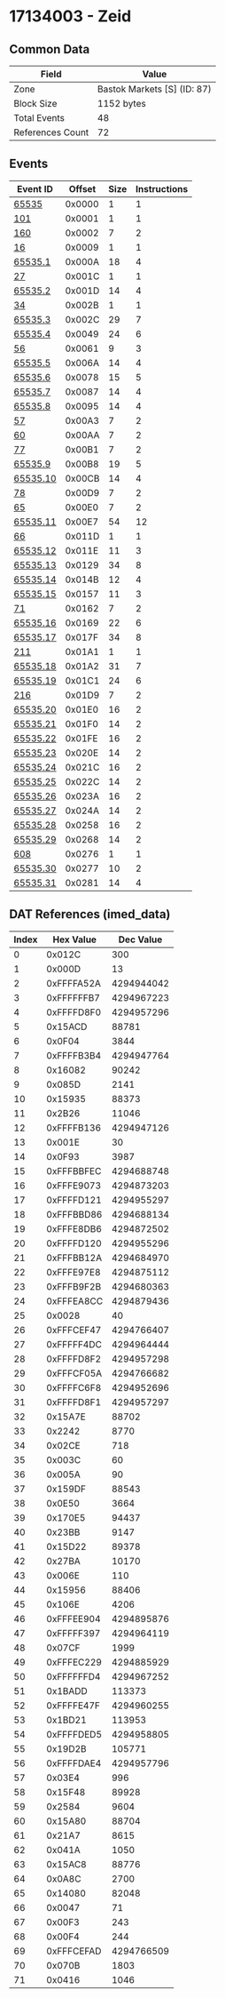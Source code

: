# 17134003 - Zeid

## Common Data

| Field            | Value                       |
|------------------|-----------------------------|
| Zone             | Bastok Markets [S] (ID: 87) |
| Block Size       | 1152 bytes                  |
| Total Events     | 48                          |
| References Count | 72                          |

## Events

| Event ID                  | Offset   |   Size |   Instructions |
|---------------------------|----------|--------|----------------|
| [65535](./65535.md)       | 0x0000   |      1 |              1 |
| [101](./101.md)           | 0x0001   |      1 |              1 |
| [160](./160.md)           | 0x0002   |      7 |              2 |
| [16](./16.md)             | 0x0009   |      1 |              1 |
| [65535.1](./65535.1.md)   | 0x000A   |     18 |              4 |
| [27](./27.md)             | 0x001C   |      1 |              1 |
| [65535.2](./65535.2.md)   | 0x001D   |     14 |              4 |
| [34](./34.md)             | 0x002B   |      1 |              1 |
| [65535.3](./65535.3.md)   | 0x002C   |     29 |              7 |
| [65535.4](./65535.4.md)   | 0x0049   |     24 |              6 |
| [56](./56.md)             | 0x0061   |      9 |              3 |
| [65535.5](./65535.5.md)   | 0x006A   |     14 |              4 |
| [65535.6](./65535.6.md)   | 0x0078   |     15 |              5 |
| [65535.7](./65535.7.md)   | 0x0087   |     14 |              4 |
| [65535.8](./65535.8.md)   | 0x0095   |     14 |              4 |
| [57](./57.md)             | 0x00A3   |      7 |              2 |
| [60](./60.md)             | 0x00AA   |      7 |              2 |
| [77](./77.md)             | 0x00B1   |      7 |              2 |
| [65535.9](./65535.9.md)   | 0x00B8   |     19 |              5 |
| [65535.10](./65535.10.md) | 0x00CB   |     14 |              4 |
| [78](./78.md)             | 0x00D9   |      7 |              2 |
| [65](./65.md)             | 0x00E0   |      7 |              2 |
| [65535.11](./65535.11.md) | 0x00E7   |     54 |             12 |
| [66](./66.md)             | 0x011D   |      1 |              1 |
| [65535.12](./65535.12.md) | 0x011E   |     11 |              3 |
| [65535.13](./65535.13.md) | 0x0129   |     34 |              8 |
| [65535.14](./65535.14.md) | 0x014B   |     12 |              4 |
| [65535.15](./65535.15.md) | 0x0157   |     11 |              3 |
| [71](./71.md)             | 0x0162   |      7 |              2 |
| [65535.16](./65535.16.md) | 0x0169   |     22 |              6 |
| [65535.17](./65535.17.md) | 0x017F   |     34 |              8 |
| [211](./211.md)           | 0x01A1   |      1 |              1 |
| [65535.18](./65535.18.md) | 0x01A2   |     31 |              7 |
| [65535.19](./65535.19.md) | 0x01C1   |     24 |              6 |
| [216](./216.md)           | 0x01D9   |      7 |              2 |
| [65535.20](./65535.20.md) | 0x01E0   |     16 |              2 |
| [65535.21](./65535.21.md) | 0x01F0   |     14 |              2 |
| [65535.22](./65535.22.md) | 0x01FE   |     16 |              2 |
| [65535.23](./65535.23.md) | 0x020E   |     14 |              2 |
| [65535.24](./65535.24.md) | 0x021C   |     16 |              2 |
| [65535.25](./65535.25.md) | 0x022C   |     14 |              2 |
| [65535.26](./65535.26.md) | 0x023A   |     16 |              2 |
| [65535.27](./65535.27.md) | 0x024A   |     14 |              2 |
| [65535.28](./65535.28.md) | 0x0258   |     16 |              2 |
| [65535.29](./65535.29.md) | 0x0268   |     14 |              2 |
| [608](./608.md)           | 0x0276   |      1 |              1 |
| [65535.30](./65535.30.md) | 0x0277   |     10 |              2 |
| [65535.31](./65535.31.md) | 0x0281   |     14 |              4 |

## DAT References (imed_data)

|   Index | Hex Value   |   Dec Value |
|---------|-------------|-------------|
|       0 | 0x012C      |         300 |
|       1 | 0x000D      |          13 |
|       2 | 0xFFFFA52A  |  4294944042 |
|       3 | 0xFFFFFFB7  |  4294967223 |
|       4 | 0xFFFFD8F0  |  4294957296 |
|       5 | 0x15ACD     |       88781 |
|       6 | 0x0F04      |        3844 |
|       7 | 0xFFFFB3B4  |  4294947764 |
|       8 | 0x16082     |       90242 |
|       9 | 0x085D      |        2141 |
|      10 | 0x15935     |       88373 |
|      11 | 0x2B26      |       11046 |
|      12 | 0xFFFFB136  |  4294947126 |
|      13 | 0x001E      |          30 |
|      14 | 0x0F93      |        3987 |
|      15 | 0xFFFBBFEC  |  4294688748 |
|      16 | 0xFFFE9073  |  4294873203 |
|      17 | 0xFFFFD121  |  4294955297 |
|      18 | 0xFFFBBD86  |  4294688134 |
|      19 | 0xFFFE8DB6  |  4294872502 |
|      20 | 0xFFFFD120  |  4294955296 |
|      21 | 0xFFFBB12A  |  4294684970 |
|      22 | 0xFFFE97E8  |  4294875112 |
|      23 | 0xFFFB9F2B  |  4294680363 |
|      24 | 0xFFFEA8CC  |  4294879436 |
|      25 | 0x0028      |          40 |
|      26 | 0xFFFCEF47  |  4294766407 |
|      27 | 0xFFFFF4DC  |  4294964444 |
|      28 | 0xFFFFD8F2  |  4294957298 |
|      29 | 0xFFFCF05A  |  4294766682 |
|      30 | 0xFFFFC6F8  |  4294952696 |
|      31 | 0xFFFFD8F1  |  4294957297 |
|      32 | 0x15A7E     |       88702 |
|      33 | 0x2242      |        8770 |
|      34 | 0x02CE      |         718 |
|      35 | 0x003C      |          60 |
|      36 | 0x005A      |          90 |
|      37 | 0x159DF     |       88543 |
|      38 | 0x0E50      |        3664 |
|      39 | 0x170E5     |       94437 |
|      40 | 0x23BB      |        9147 |
|      41 | 0x15D22     |       89378 |
|      42 | 0x27BA      |       10170 |
|      43 | 0x006E      |         110 |
|      44 | 0x15956     |       88406 |
|      45 | 0x106E      |        4206 |
|      46 | 0xFFFEE904  |  4294895876 |
|      47 | 0xFFFFF397  |  4294964119 |
|      48 | 0x07CF      |        1999 |
|      49 | 0xFFFEC229  |  4294885929 |
|      50 | 0xFFFFFFD4  |  4294967252 |
|      51 | 0x1BADD     |      113373 |
|      52 | 0xFFFFE47F  |  4294960255 |
|      53 | 0x1BD21     |      113953 |
|      54 | 0xFFFFDED5  |  4294958805 |
|      55 | 0x19D2B     |      105771 |
|      56 | 0xFFFFDAE4  |  4294957796 |
|      57 | 0x03E4      |         996 |
|      58 | 0x15F48     |       89928 |
|      59 | 0x2584      |        9604 |
|      60 | 0x15A80     |       88704 |
|      61 | 0x21A7      |        8615 |
|      62 | 0x041A      |        1050 |
|      63 | 0x15AC8     |       88776 |
|      64 | 0x0A8C      |        2700 |
|      65 | 0x14080     |       82048 |
|      66 | 0x0047      |          71 |
|      67 | 0x00F3      |         243 |
|      68 | 0x00F4      |         244 |
|      69 | 0xFFFCEFAD  |  4294766509 |
|      70 | 0x070B      |        1803 |
|      71 | 0x0416      |        1046 |
